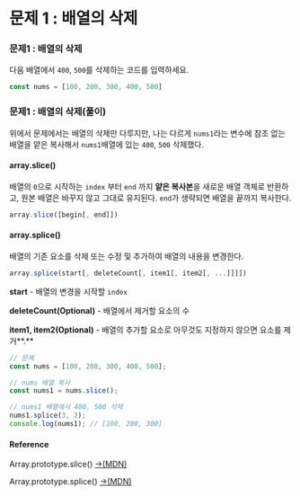 # 문제 1 : 배열의 삭제

### 문제1 : 배열의 삭제

다음 배열에서 `400`, `500`를 삭제하는 코드를 입력하세요.

```javascript
const nums = [100, 200, 300, 400, 500]
```

### 문제1 : 배열의 삭제\(풀이\)

위에서 문제에서는 배열의 삭제만 다루지만, 나는 다르게  `nums1`라는 변수에 참조 없는 배열을 얕은 복사해서 `nums1`배열에 있는 `400`, `500` 삭제했다.

#### array.slice\(\)

배열의 `0`으로 시작하는 `index` 부터 `end` 까지 **얕은 복사본**을 새로운 배열 객체로 반환하고, 원본 배열은 바꾸지 않고 그대로 유지된다. `end`가 생략되면 배열을 끝까지 복사한다.

```javascript
array.slice([begin[, end]])
```

#### array.splice\(\)

배열의 기존 요소를 삭제 또는 수정 및 추가하여 배열의 내용을 변경한다.  

```javascript
array.splice(start[, deleteCount[, item1[, item2[, ...]]]])
```

**start** - 배열의 변경을 시작할 `index`

**deleteCount\(Optional\)** - 배열에서 제거할 요소의 수

**item1, item2\(Optional\)** - 배열의 추가할 요소로 아무것도 지정하지 않으면 요소를 제거**.**

```javascript
// 문제
const nums = [100, 200, 300, 400, 500];

// nums 배열 복사
const nums1 = nums.slice();

// nums1 배열에서 400, 500 삭제 
nums1.splice(3, 2); 
console.log(nums1); // [100, 200, 300]
```

#### Reference

Array.prototype.slice\(\) [→\(MDN\)](https://developer.mozilla.org/ko/docs/Web/JavaScript/Reference/Global_Objects/Array/slice)

Array.prototype.splice\(\)  [→\(MDN\)](https://developer.mozilla.org/ko/docs/Web/JavaScript/Reference/Global_Objects/Array/splice)



